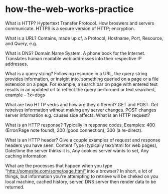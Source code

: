 # how-the-web-works-practice

What is HTTP?
    Hyptertext Transfer Protocol. How broswers and servers communicate. HTTPS is a secure version of HTTP; encryption. 
  
What is a URL?
    Contains, made up of, a Protocol, Hostname, Port, Resource, and Query, e.g. 

What is DNS?
    Domain Name System. A phone book for the Internet. Translates human readable web addresses into their respective IP addresses. 

What is a query string?
        Following resource in a URL, the query string provides information, or insight into, something queried on a page or a file extension on a page. For example, a search bar on page with entered text results in an updated url to reflect the query performed or text searched, example - ?x=dogs

What are two HTTP verbs and how are they different?
  GET and POST. Get retreives information without making any server changes. POST changes server information e.g. causes side affects. 
What is an HTTP request?

What is an HTTP response? Typically in response codes. Examples: 400 (Error/Page note found), 200 (good connection), 300 (a re-direct). 

What is an HTTP header? Give a couple examples of request and response headers you have seen.
        Content Type (typically text/html for web pages), Date/time the server thinks it is, Any cookies server wants to set, Any caching information

What are the processes that happen when you type “http://somesite.com/some/page.html” into a browser? 
        In short, a lot of things, but information you're attempting to retrieve will be cheked on you local machine, cached history, server, DNS server then render data to be returned. 
